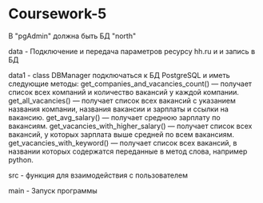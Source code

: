 # Coursework-5
В "pgAdmin" должна быть БД "north"

data - Подключение и передача параметров ресурсу hh.ru и и запись в БД

data1 - class DBManager подключаться к БД PostgreSQL и иметь следующие методы:
get_companies_and_vacancies_count()
 — получает список всех компаний и количество вакансий у каждой компании.
get_all_vacancies()
 — получает список всех вакансий с указанием названия компании, названия вакансии и зарплаты и ссылки на вакансию.
get_avg_salary()
 — получает среднюю зарплату по вакансиям.
get_vacancies_with_higher_salary()
 — получает список всех вакансий, у которых зарплата выше средней по всем вакансиям.
get_vacancies_with_keyword()
 — получает список всех вакансий, в названии которых содержатся переданные в метод слова, например python.

src - функция для взаимодействия с пользователем

main - Запуск программы
